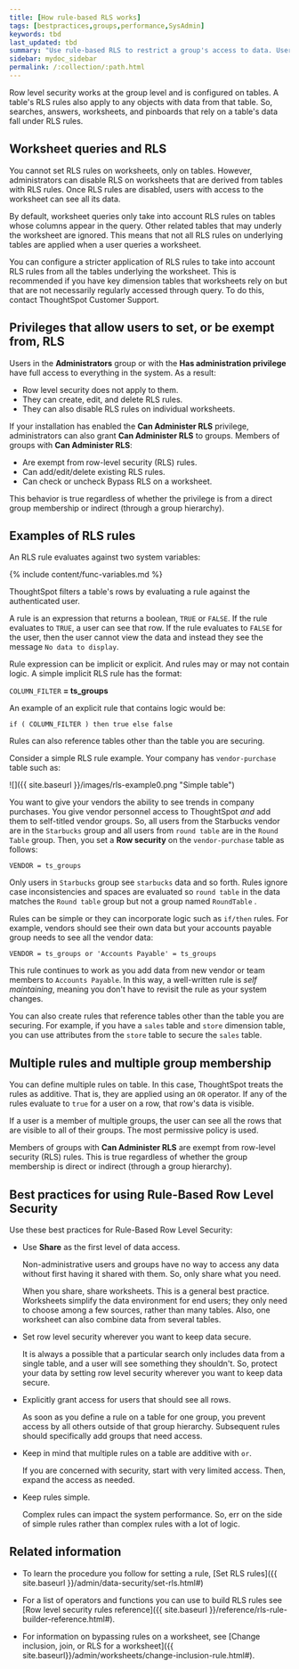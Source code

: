 ```yaml
---
title: [How rule-based RLS works]
tags: [bestpractices,groups,performance,SysAdmin]
keywords: tbd
last_updated: tbd
summary: "Use rule-based RLS to restrict a group's access to data. Users see only accessible row data."
sidebar: mydoc_sidebar
permalink: /:collection/:path.html
---
```

Row level security works at the group level and is configured on tables. A
table's RLS rules also apply to any objects with data from that table. So,
searches, answers, worksheets, and pinboards that rely on a table's data fall
under RLS rules.


## Worksheet queries and RLS

You cannot set RLS rules on worksheets, only on tables. However, administrators
can disable RLS on worksheets that are derived from tables with RLS rules. Once
RLS rules are disabled, users with access to the worksheet can see all its data.

By default, worksheet queries only take into account RLS rules on tables whose
columns appear in the query. Other related tables that may underly the worksheet
are ignored. This means that not all RLS rules on underlying tables are applied
when a user queries a worksheet.

You can configure a stricter application of RLS rules to take into account RLS
rules from all the tables underlying the worksheet. This is recommended if you
have key dimension tables that worksheets rely on but that are not necessarily
regularly accessed through query. To do this, contact ThoughtSpot Customer
Support.

## Privileges that allow users to set, or be exempt from, RLS

Users in the **Administrators** group or with the **Has administration
privilege** have full access to everything in the system. As a result:

* Row level security does not apply to them.
* They can create, edit, and delete RLS rules.
* They can also disable RLS rules on individual worksheets.

If your installation has enabled the **Can Administer RLS** privilege,
administrators can also grant **Can Administer RLS** to groups. Members of
groups with **Can Administer RLS**:

* Are exempt from row-level security (RLS) rules.
* Can add/edit/delete existing RLS rules.
* Can check or uncheck Bypass RLS on a worksheet.

This behavior is true regardless of whether the privilege is from a direct group
membership or indirect (through a group hierarchy).

## Examples of RLS rules

An RLS rule evaluates against two system variables:

{% include content/func-variables.md %}

ThoughtSpot filters a table's rows by evaluating a rule against the
authenticated user.

A rule is an expression that returns a boolean, `TRUE` or `FALSE`. If the rule
evaluates to `TRUE`, a user can see that row. If the rule evaluates to `FALSE`
for the user, then the user cannot view the data and instead they see the
message `No data to display`.

Rule expression can be implicit or explicit. And rules may or may not contain
logic. A simple implicit RLS rule has the format:

`COLUMN_FILTER` **= ts_groups**

An example of an explicit rule that contains logic would be:

`if ( COLUMN_FILTER ) then true else false`

Rules can also reference tables other than the table you are securing.

Consider a simple RLS rule example. Your company has `vendor-purchase` table
such as:

 ![]({{ site.baseurl }}/images/rls-example0.png "Simple table")

You want to give your vendors the ability to see trends in company
purchases. You give vendor personnel access to ThoughtSpot _and_ add them to
self-titled vendor groups. So, all users from the Starbucks vendor are in the
`Starbucks` group and all users from `round table` are in the `Round Table` group.
Then, you set a **Row security** on the `vendor-purchase` table as follows:

 `VENDOR = ts_groups`

Only users in `Starbucks` group see `starbucks` data and so forth. Rules ignore
case inconsistencies and spaces are evaluated so `round table` in the data
matches the `Round table` group but not a group named `RoundTable` .

Rules can be simple or they can incorporate logic such as `if/then` rules. For
example, vendors should see their own data but your accounts payable group needs
to see all the vendor data:

`VENDOR = ts_groups or 'Accounts Payable' = ts_groups `

This rule continues to work as you add data from new vendor or team members to
`Accounts Payable`. In this way, a well-written rule is _self maintaining_,
meaning you don't have to revisit the rule as your system changes.

You can also create rules that reference tables other than the table you are
securing. For example, if you have a `sales` table and `store` dimension table, you
can use attributes from the `store` table to secure the `sales` table.

## Multiple rules and multiple group membership

You can define multiple rules on table.  In this case, ThoughtSpot treats the
rules as additive. That is, they are applied using an `OR` operator. If any of
the rules evaluate to `true` for a user on a row, that row's data is visible.

If a user is a member of multiple groups, the user can see all the rows that are
visible to all of their groups. The most permissive policy is used.

Members of groups with **Can Administer RLS** are exempt from row-level security
(RLS) rules.  This is true regardless of whether the group membership is direct
or indirect (through a group hierarchy).

## Best practices for using Rule-Based Row Level Security

Use these best practices for Rule-Based Row Level Security:

-  Use **Share** as the first level of data access.

   Non-administrative users and groups have no way to access any data without
   first having it shared with them. So, only share what you need.

   When you share, share worksheets. This is a general best practice.
   Worksheets simplify the data environment for end users; they only need to
   choose among a few sources, rather than many tables. Also, one worksheet can
   also  combine data from several tables.

-  Set row level security wherever you want to keep data secure.

    It is always a possible that a particular search only includes data from a
    single table, and a user will see something they shouldn't. So, protect your
    data by setting row level security wherever you want to keep data secure.

- Explicitly grant access for users that should see all rows.

    As soon as you define a rule on a table for one group, you prevent access by
    all others outside of that group hierarchy. Subsequent rules should
    specifically add groups that need access.

- Keep in mind that multiple rules on a table are additive with `or`.

  If you are concerned with security, start with very limited access. Then,
  expand the access as needed.

- Keep rules simple.

  Complex rules can impact the system performance. So, err on the side of
  simple rules rather than complex rules with a lot of logic.


## Related information

* To learn the procedure you follow for setting a rule, [Set RLS rules]({{ site.baseurl }}/admin/data-security/set-rls.html#)

* For a list of operators and functions you can use to build RLS rules see
[Row level security rules reference]({{ site.baseurl
}}/reference/rls-rule-builder-reference.html#).

* For information on bypassing rules on a worksheet, see [Change inclusion, join,
or RLS for a worksheet]({{
site.baseurl}}/admin/worksheets/change-inclusion-rule.html#).
